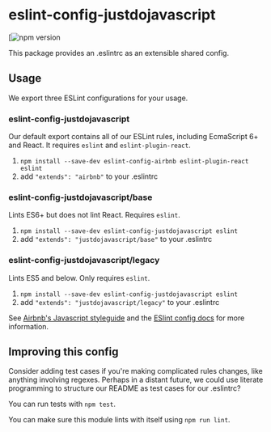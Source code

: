 # eslint-config-justdojavascript

[![npm version]()

This package provides an .eslintrc as an extensible shared config.

## Usage

We export three ESLint configurations for your usage.

### eslint-config-justdojavascript

Our default export contains all of our ESLint rules, including EcmaScript 6+
and React. It requires `eslint` and `eslint-plugin-react`.

1. `npm install --save-dev eslint-config-airbnb eslint-plugin-react eslint`
2. add `"extends": "airbnb"` to your .eslintrc

### eslint-config-justdojavascript/base

Lints ES6+ but does not lint React. Requires `eslint`.

1. `npm install --save-dev eslint-config-justdojavascript eslint`
2. add `"extends": "justdojavascript/base"` to your .eslintrc

### eslint-config-justdojavascript/legacy

Lints ES5 and below. Only requires `eslint`.

1. `npm install --save-dev eslint-config-justdojavascript eslint`
2. add `"extends": "justdojavascript/legacy"` to your .eslintrc

See [Airbnb's Javascript styleguide](https://github.com/airbnb/javascript) and
the [ESlint config docs](http://eslint.org/docs/user-guide/configuring#extending-configuration-files)
for more information.

## Improving this config

Consider adding test cases if you're making complicated rules changes, like
anything involving regexes. Perhaps in a distant future, we could use literate
programming to structure our README as test cases for our .eslintrc?

You can run tests with `npm test`.

You can make sure this module lints with itself using `npm run lint`.
